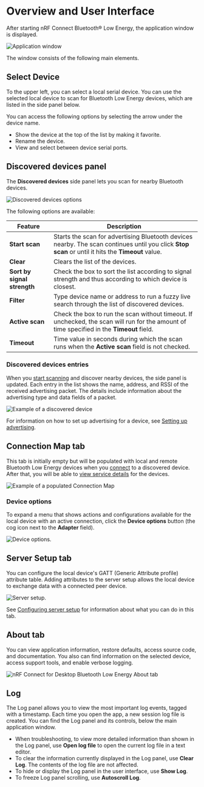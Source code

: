 # Overview and User Interface

After starting nRF Connect Bluetooth® Low Energy, the application window is displayed.

![Application window](./screenshots/nRF_connect_app_window.png "Application window")

The window consists of the following main elements.

## Select Device

To the upper left, you can select a local serial device. You can use the selected local device to scan for Bluetooth Low Energy devices, which are listed in the side panel below.

You can access the following options by selecting the arrow under the device name.

- Show the device at the top of the list by making it favorite.
- Rename the device.
- View and select between device serial ports.

## Discovered devices panel

The **Discovered devices** side panel lets you scan for nearby Bluetooth devices.

![Discovered devices options](./screenshots/discovered_devices.png "Discovered devices options")

The following options are available:

| Feature                       | Description                                                                                                                                                                                                                                                   |
|-------------------------------|---------------------------------------------------------------------------------------------------------------------------------------------------------------------------------------------------------------------------------------------------------------|
| **Start scan**                | Starts the scan for advertising Bluetooth devices nearby. The scan continues until you click **Stop scan** or until it hits the **Timeout** value.                                                                                                        |
| **Clear**                     | Clears the list of the devices.                                                                                                                                                                                                                                |
| **Sort by signal strength**   | Check the box to sort the list according to signal strength and thus according to which device is closest.                                                                                                                                                  |
| **Filter**                    | Type device name or address to run a fuzzy live search through the list of discovered devices.                                                                                                                                                              |
| **Active scan**               | Check the box to run the scan without timeout. If unchecked, the scan will run for the amount of time specified in the **Timeout** field.                                                                                                                  |
| **Timeout**                   | Time value in seconds during which the scan runs when the **Active scan** field is not checked.                                                                                                                                                              |

### Discovered devices entries

When you [start scanning](./connecting_devices.md) and discover nearby devices, the side panel is updated.
Each entry in the list shows the name, address, and RSSI of the received advertising packet.
The details include information about the advertising type and data fields of a packet.

![Example of a discovered device](./screenshots/discovered_devices_example.png "Example of a discovered device")

For information on how to set up advertising for a device, see [Setting up advertising](./advertising_setup.md).

## Connection Map tab

This tab is initially empty but will be populated with local and remote Bluetooth Low Energy devices when you [connect](./connecting_devices.md) to a discovered device.
After that, you will be able to [view service details](./service_discovery.md) for the devices.

![Example of a populated Connection Map](./screenshots/nRF_connect_discovered_services.png "Example of a populated Connection Map")

### Device options

To expand a menu that shows actions and configurations available for the local device with an active connection, click the **Device options** button (the cog icon next to the **Adapter** field).

![Device options](./screenshots/device_options.png).

## Server Setup tab

You can configure the local device's GATT (Generic Attribute profile) attribute table. Adding attributes to the server setup allows the local device to exchange data with a connected peer device.

![Server setup](./screenshots/server_setup.png).

See [Configuring server setup](./maintaining_server_setup.md) for information about what you can do in this tab.

## About tab

You can view application information, restore defaults, access source code, and documentation. You also can find information on the selected device, access support tools, and enable verbose logging.

![nRF Connect for Desktop Bluetooth Low Energy About tab](./screenshots/nRF_Connect_for_Desktop_BLE_about.png "nRF Connect for Desktop Bluetooth Low Energy About tab")

## Log

The Log panel allows you to view the most important log events, tagged with a timestamp. Each time you open the app, a new session log file is created. You can find the Log panel and its controls, below the main application window.

- When troubleshooting, to view more detailed information than shown in the Log panel, use **Open log file** to open the current log file in a text editor.
- To clear the information currently displayed in the Log panel, use **Clear Log**. The contents of the log file are not affected.
- To hide or display the Log panel in the user interface, use **Show Log**.
- To freeze Log panel scrolling, use **Autoscroll Log**.